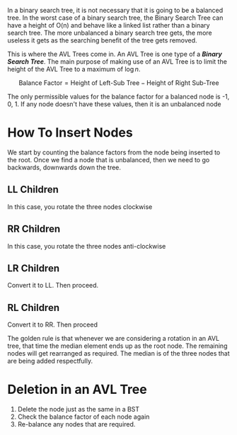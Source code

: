 In a binary search tree, it is not necessary that it is going to be a balanced tree. In the worst case of a binary search tree, the Binary Search Tree can have a height of O(n) and behave like a linked list rather than a binary search tree. The more unbalanced a binary search tree gets, the more useless it gets as the searching benefit of the tree gets removed. 

This is where the AVL Trees come in. An AVL Tree is one type of a ***Binary Search Tree***. The main purpose of making use of an AVL Tree is to limit the height of the AVL Tree to a maximum of $\log n$.

$$\text{Balance Factor} = \text{Height of Left-Sub Tree} - \text{Height of Right Sub-Tree}$$

The only permissible values for the balance factor for a balanced node is -1, 0, 1. If any node doesn't have these values, then it is an unbalanced node
# How To Insert Nodes
We start by counting the balance factors from the node being inserted to the root. Once we find a node that is unbalanced, then we need to go backwards, downwards down the tree.

## LL Children
In this case, you rotate the three nodes clockwise
## RR Children
In this case, you rotate the three nodes anti-clockwise
## LR Children
Convert it to LL. Then proceed.
## RL Children
Convert it to RR. Then proceed

The golden rule is that whenever we are considering a rotation in an AVL tree, that time the median element ends up as the root node. The remaining nodes will get rearranged as required. The median is of the three nodes that are being added respectfully.
# Deletion in an AVL Tree
1. Delete the node just as the same in a BST
2. Check the balance factor of each node again
3. Re-balance any nodes that are required.
